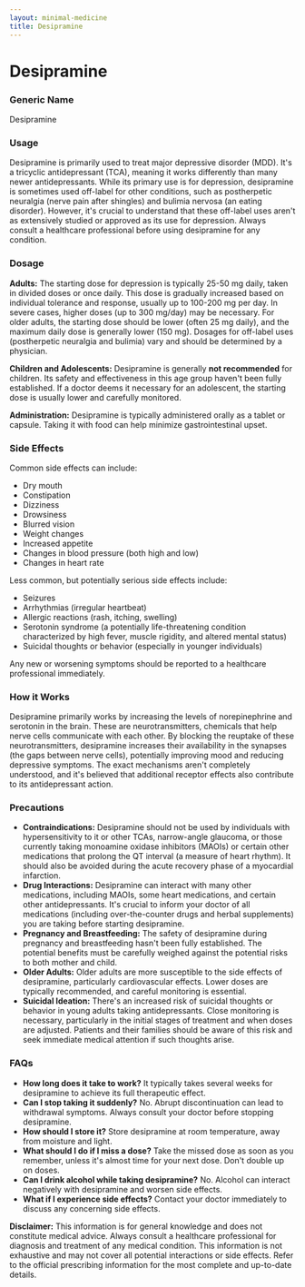 ```yaml
---
layout: minimal-medicine
title: Desipramine
---
```


# Desipramine
### Generic Name
Desipramine

### Usage
Desipramine is primarily used to treat major depressive disorder (MDD).  It's a tricyclic antidepressant (TCA), meaning it works differently than many newer antidepressants. While its primary use is for depression, desipramine is sometimes used off-label for other conditions, such as postherpetic neuralgia (nerve pain after shingles) and bulimia nervosa (an eating disorder).  However, it's crucial to understand that these off-label uses aren't as extensively studied or approved as its use for depression.  Always consult a healthcare professional before using desipramine for any condition.

### Dosage

**Adults:**  The starting dose for depression is typically 25-50 mg daily, taken in divided doses or once daily.  This dose is gradually increased based on individual tolerance and response, usually up to 100-200 mg per day.  In severe cases, higher doses (up to 300 mg/day) may be necessary.  For older adults, the starting dose should be lower (often 25 mg daily), and the maximum daily dose is generally lower (150 mg).  Dosages for off-label uses (postherpetic neuralgia and bulimia) vary and should be determined by a physician.

**Children and Adolescents:**  Desipramine is generally **not recommended** for children.  Its safety and effectiveness in this age group haven't been fully established. If a doctor deems it necessary for an adolescent, the starting dose is usually lower and carefully monitored.


**Administration:** Desipramine is typically administered orally as a tablet or capsule.  Taking it with food can help minimize gastrointestinal upset.


### Side Effects

Common side effects can include:

* Dry mouth
* Constipation
* Dizziness
* Drowsiness
* Blurred vision
* Weight changes
* Increased appetite
* Changes in blood pressure (both high and low)
* Changes in heart rate


Less common, but potentially serious side effects include:

* Seizures
* Arrhythmias (irregular heartbeat)
* Allergic reactions (rash, itching, swelling)
* Serotonin syndrome (a potentially life-threatening condition characterized by high fever, muscle rigidity, and altered mental status)
* Suicidal thoughts or behavior (especially in younger individuals)

Any new or worsening symptoms should be reported to a healthcare professional immediately.

### How it Works

Desipramine primarily works by increasing the levels of norepinephrine and serotonin in the brain.  These are neurotransmitters, chemicals that help nerve cells communicate with each other.  By blocking the reuptake of these neurotransmitters, desipramine increases their availability in the synapses (the gaps between nerve cells), potentially improving mood and reducing depressive symptoms. The exact mechanisms aren't completely understood, and it's believed that additional receptor effects also contribute to its antidepressant action.

### Precautions

* **Contraindications:** Desipramine should not be used by individuals with hypersensitivity to it or other TCAs, narrow-angle glaucoma, or those currently taking monoamine oxidase inhibitors (MAOIs) or certain other medications that prolong the QT interval (a measure of heart rhythm). It should also be avoided during the acute recovery phase of a myocardial infarction.
* **Drug Interactions:** Desipramine can interact with many other medications, including MAOIs, some heart medications, and certain other antidepressants.  It's crucial to inform your doctor of all medications (including over-the-counter drugs and herbal supplements) you are taking before starting desipramine.
* **Pregnancy and Breastfeeding:** The safety of desipramine during pregnancy and breastfeeding hasn't been fully established.  The potential benefits must be carefully weighed against the potential risks to both mother and child.
* **Older Adults:** Older adults are more susceptible to the side effects of desipramine, particularly cardiovascular effects. Lower doses are typically recommended, and careful monitoring is essential.
* **Suicidal Ideation:**  There's an increased risk of suicidal thoughts or behavior in young adults taking antidepressants. Close monitoring is necessary, particularly in the initial stages of treatment and when doses are adjusted.  Patients and their families should be aware of this risk and seek immediate medical attention if such thoughts arise.


### FAQs

* **How long does it take to work?**  It typically takes several weeks for desipramine to achieve its full therapeutic effect.
* **Can I stop taking it suddenly?**  No.  Abrupt discontinuation can lead to withdrawal symptoms.  Always consult your doctor before stopping desipramine.
* **How should I store it?**  Store desipramine at room temperature, away from moisture and light.
* **What should I do if I miss a dose?** Take the missed dose as soon as you remember, unless it's almost time for your next dose.  Don't double up on doses.
* **Can I drink alcohol while taking desipramine?**  No.  Alcohol can interact negatively with desipramine and worsen side effects.
* **What if I experience side effects?**  Contact your doctor immediately to discuss any concerning side effects.

**Disclaimer:** This information is for general knowledge and does not constitute medical advice.  Always consult a healthcare professional for diagnosis and treatment of any medical condition.  This information is not exhaustive and may not cover all potential interactions or side effects.  Refer to the official prescribing information for the most complete and up-to-date details.
